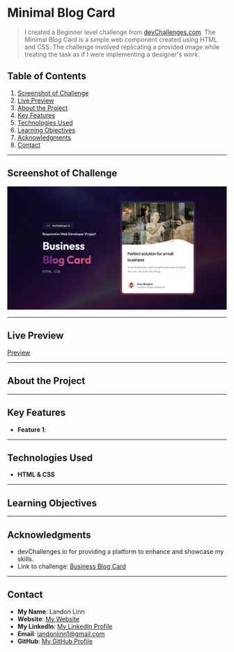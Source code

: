 # Minimal Blog Card

> I created a Beginner level challenge from [devChallenges.com](https://devchallenges.io/challenges-dashboard). The Minimal Blog Card is a simple web component created using HTML and CSS. The challenge involved replicating a provided image while treating the task as if I were implementing a designer's work.

## Table of Contents

1. [Screenshot of Challenge](#screenshot-of-challenge)
2. [Live Preview](#live-preview)
3. [About the Project](#about-the-project)
4. [Key Features](#key-features)
5. [Technologies Used](#technologies-used)
6. [Learning Objectives](#learning-objectives)
7. [Acknowledgments](#acknowledgments)
8. [Contact](#contact)

---

## Screenshot of Challenge

![Screenshot of Challenge Thumbnail](/Assets/ChallengeThumbnail.jpg)

---

## Live Preview

[Preview](https://landonlinn.github.io/BusinessBlogCard---devChallenges/)

---

## About the Project

---

## Key Features

- **Feature 1**:

---

## Technologies Used

- **HTML & CSS**

---

## Learning Objectives

---

## Acknowledgments

- devChallenges.io for providing a platform to enhance and showcase my skills.
- Link to challenge: [Business Blog Card](https://devchallenges.io/challenge/business-blog-card)

---

## Contact

- **My Name**: Landon Linn
- **Website**: [My Website](https://www.landonlinn.com/)
- **My LinkedIn**: [My LinkedIn Profile](https://www.linkedin.com/in/landon-linn/)
- **Email**: landonlinn1@gmail.com
- **GitHub**: [My GitHub Profile](https://github.com/LandonLinn)
